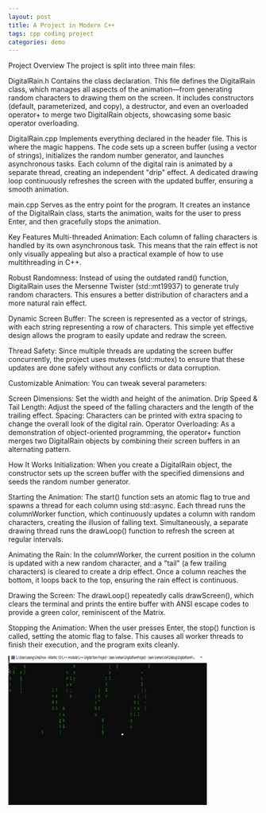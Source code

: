 ```yaml
---
layout: post
title: A Project in Modern C++
tags: cpp coding project
categories: demo
---
```


Project Overview
The project is split into three main files:

DigitalRain.h
Contains the class declaration. This file defines the DigitalRain class, which manages all aspects of the animation—from generating random characters to drawing them on the screen. It includes constructors (default, parameterized, and copy), a destructor, and even an overloaded operator+ to merge two DigitalRain objects, showcasing some basic operator overloading.

DigitalRain.cpp
Implements everything declared in the header file. This is where the magic happens. The code sets up a screen buffer (using a vector of strings), initializes the random number generator, and launches asynchronous tasks. Each column of the digital rain is animated by a separate thread, creating an independent "drip" effect. A dedicated drawing loop continuously refreshes the screen with the updated buffer, ensuring a smooth animation.

main.cpp
Serves as the entry point for the program. It creates an instance of the DigitalRain class, starts the animation, waits for the user to press Enter, and then gracefully stops the animation.

Key Features
Multi-threaded Animation:
Each column of falling characters is handled by its own asynchronous task. This means that the rain effect is not only visually appealing but also a practical example of how to use multithreading in C++.

Robust Randomness:
Instead of using the outdated rand() function, DigitalRain uses the Mersenne Twister (std::mt19937) to generate truly random characters. This ensures a better distribution of characters and a more natural rain effect.

Dynamic Screen Buffer:
The screen is represented as a vector of strings, with each string representing a row of characters. This simple yet effective design allows the program to easily update and redraw the screen.

Thread Safety:
Since multiple threads are updating the screen buffer concurrently, the project uses mutexes (std::mutex) to ensure that these updates are done safely without any conflicts or data corruption.

Customizable Animation:
You can tweak several parameters:

Screen Dimensions: Set the width and height of the animation.
Drip Speed & Tail Length: Adjust the speed of the falling characters and the length of the trailing effect.
Spacing: Characters can be printed with extra spacing to change the overall look of the digital rain.
Operator Overloading:
As a demonstration of object-oriented programming, the operator+ function merges two DigitalRain objects by combining their screen buffers in an alternating pattern.

How It Works
Initialization:
When you create a DigitalRain object, the constructor sets up the screen buffer with the specified dimensions and seeds the random number generator.

Starting the Animation:
The start() function sets an atomic flag to true and spawns a thread for each column using std::async. Each thread runs the columnWorker function, which continuously updates a column with random characters, creating the illusion of falling text. Simultaneously, a separate drawing thread runs the drawLoop() function to refresh the screen at regular intervals.

Animating the Rain:
In the columnWorker, the current position in the column is updated with a new random character, and a "tail" (a few trailing characters) is cleared to create a drip effect. Once a column reaches the bottom, it loops back to the top, ensuring the rain effect is continuous.

Drawing the Screen:
The drawLoop() repeatedly calls drawScreen(), which clears the terminal and prints the entire buffer with ANSI escape codes to provide a green color, reminiscent of the Matrix.

Stopping the Animation:
When the user presses Enter, the stop() function is called, setting the atomic flag to false. This causes all worker threads to finish their execution, and the program exits cleanly.

<img src="https://raw.githubusercontent.com/G00405094/DigitalRain/main/docs/assets/images/RainImage.jpg" width="400" height="300">
